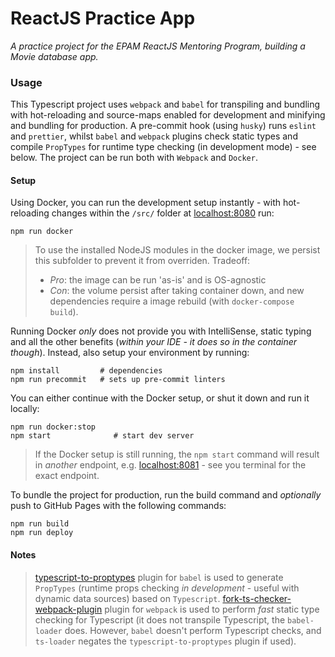 # ReactJS Practice App

_A practice project for the EPAM ReactJS Mentoring Program, building a Movie database app._

### Usage

This Typescript project uses `webpack` and `babel` for transpiling and bundling with hot-reloading and source-maps enabled for development and minifying and bundling for production. A pre-commit hook (using `husky`) runs `eslint` and `prettier`, whilst `babel` and `webpack` plugins check static types and compile `PropTypes` for runtime type checking (in development mode) - see below. The project can be run both with `Webpack` and `Docker`.

#### Setup

Using Docker, you can run the development setup instantly - with hot-reloading changes within the `/src/` folder at [localhost:8080](http://localhost:8080/) run:

```shell
npm run docker
```

> To use the installed NodeJS modules in the docker image, we persist this subfolder to prevent it from overriden. Tradeoff:
>
> - _Pro_: the image can be run 'as-is' and is OS-agnostic
> - _Con_: the volume persist after taking container down, and new dependencies require a image rebuild (with `docker-compose build`).

Running Docker _only_ does not provide you with IntelliSense, static typing and all the other benefits (_within your IDE - it does so in the container though_). Instead, also setup your environment by running:

```shell
npm install         # dependencies
npm run precommit   # sets up pre-commit linters
```

You can either continue with the Docker setup, or shut it down and run it locally:

```shell
npm run docker:stop
npm start              # start dev server
```

> If the Docker setup is still running, the `npm start` command will result in _another_ endpoint, e.g. [localhost:8081](http://localhost:8081/) - see you terminal for the exact endpoint.

To bundle the project for production, run the build command and _optionally_ push to GitHub Pages with the following commands:

```shell
npm run build
npm run deploy
```

#### Notes

> [typescript-to-proptypes](https://www.npmjs.com/package/babel-plugin-typescript-to-proptypes) plugin for `babel` is used to generate `PropTypes` (runtime props checking _in development_ - useful with dynamic data sources) based on `Typescript`.
> [fork-ts-checker-webpack-plugin](https://github.com/TypeStrong/fork-ts-checker-webpack-plugin) plugin for `webpack` is used to perform _fast_ static type checking for Typescript (it does not transpile Typescript, the `babel-loader` does. However, `babel` doesn't perform Typescript checks, and `ts-loader` negates the `typescript-to-proptypes` plugin if used).
